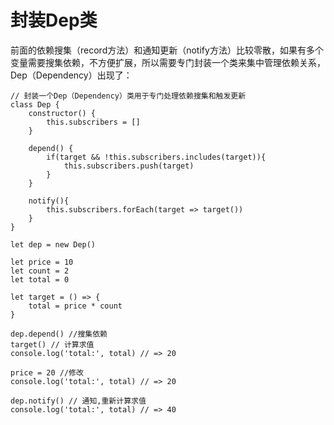 # 封装Dep类

前面的依赖搜集（record方法）和通知更新（notify方法）比较零散，如果有多个变量需要搜集依赖，不方便扩展，所以需要专门封装一个类来集中管理依赖关系，Dep（Dependency）出现了：

```
// 封装一个Dep（Dependency）类用于专门处理依赖搜集和触发更新
class Dep {
    constructor() {
        this.subscribers = []
    }

    depend() {
        if(target && !this.subscribers.includes(target)){
            this.subscribers.push(target)
        }
    }

    notify(){
        this.subscribers.forEach(target => target())
    }
}

let dep = new Dep()

let price = 10
let count = 2
let total = 0

let target = () => {
    total = price * count
}

dep.depend() //搜集依赖
target() // 计算求值
console.log('total:', total) // => 20

price = 20 //修改
console.log('total:', total) // => 20

dep.notify() // 通知,重新计算求值
console.log('total:', total) // => 40
```
